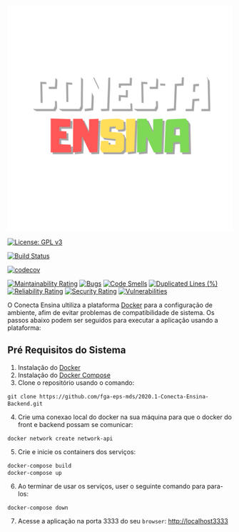 
![conectalogo](.github/img/conecta-logo.png)

[![License: GPL v3](https://img.shields.io/badge/License-GPL%20v3-blue.svg)](https://www.gnu.org/licenses/gpl-3.0)

[![Build Status](https://travis-ci.com/fga-eps-mds/2020.1-Conecta-Ensina-Backend.svg?branch=master)](https://travis-ci.com/fga-eps-mds/2020.1-Conecta-Ensina-Backend)

[![codecov](https://codecov.io/gh/fga-eps-mds/2020.1-Conecta-Ensina-Backend/branch/master/graph/badge.svg?token=XI7IB0NUIO)](https://codecov.io/gh/fga-eps-mds/2020.1-Conecta-Ensina-Backend)

[![Maintainability Rating](https://sonarcloud.io/api/project_badges/measure?project=fga-eps-mds_2020.1-Conecta-Ensina-Backend&metric=sqale_rating)](https://sonarcloud.io/dashboard?id=fga-eps-mds_2020.1-Conecta-Ensina-Backend) [![Bugs](https://sonarcloud.io/api/project_badges/measure?project=fga-eps-mds_2020.1-Conecta-Ensina-Backend&metric=bugs)](https://sonarcloud.io/dashboard?id=fga-eps-mds_2020.1-Conecta-Ensina-Backend) [![Code Smells](https://sonarcloud.io/api/project_badges/measure?project=fga-eps-mds_2020.1-Conecta-Ensina-Backend&metric=code_smells)](https://sonarcloud.io/dashboard?id=fga-eps-mds_2020.1-Conecta-Ensina-Backend) [![Duplicated Lines (%)](https://sonarcloud.io/api/project_badges/measure?project=fga-eps-mds_2020.1-Conecta-Ensina-Backend&metric=duplicated_lines_density)](https://sonarcloud.io/dashboard?id=fga-eps-mds_2020.1-Conecta-Ensina-Backend) [![Reliability Rating](https://sonarcloud.io/api/project_badges/measure?project=fga-eps-mds_2020.1-Conecta-Ensina-Backend&metric=reliability_rating)](https://sonarcloud.io/dashboard?id=fga-eps-mds_2020.1-Conecta-Ensina-Backend) [![Security Rating](https://sonarcloud.io/api/project_badges/measure?project=fga-eps-mds_2020.1-Conecta-Ensina-Backend&metric=security_rating)](https://sonarcloud.io/dashboard?id=fga-eps-mds_2020.1-Conecta-Ensina-Backend) [![Vulnerabilities](https://sonarcloud.io/api/project_badges/measure?project=fga-eps-mds_2020.1-Conecta-Ensina-Backend&metric=vulnerabilities)](https://sonarcloud.io/dashboard?id=fga-eps-mds_2020.1-Conecta-Ensina-Backend)


O Conecta Ensina ultiliza a plataforma [Docker](https://www.docker.com/what-docker) para a configuração de ambiente, afim de evitar problemas de compatibilidade de sistema. Os passos abaixo podem ser seguidos para executar a aplicação usando a plataforma:


## Pré Requisitos do Sistema
 1. Instalação do [Docker](https://docs.docker.com/engine/installation/)
 2. Instalação do [Docker Compose](https://docs.docker.com/compose/install/)
 3. Clone o repositório usando o comando:
 ```
 git clone https://github.com/fga-eps-mds/2020.1-Conecta-Ensina-Backend.git
 ```
 4. Crie uma conexao local do docker na sua máquina para que o docker do front e backend possam se comunicar:
 ```
 docker network create network-api
 ```
 5. Crie e inicie os containers dos serviços:

 ```
 docker-compose build
 docker-compose up
 ```

 6. Ao terminar de usar os serviços, user o seguinte comando para para-los:
 ```
 docker-compose down
 ``` 
 
 7. Acesse a aplicação na porta 3333 do seu `browser`: [http://localhost3333]()
